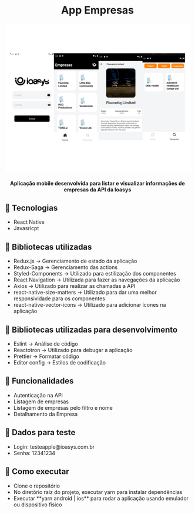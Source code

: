 <h1 align="center">
  App Empresas
</h1>

![N|Solid](src/assets/imagesApp.png)

<h4 align="center">Aplicação mobile desenvolvida para listar e visualizar informações de empresas da API da Ioasys</h4>

## 💬 Tecnologias
<ul>
  <li>React Native</li>
  <li>Javasricpt</li>
</ul>

## 💬 Bibliotecas utilizadas
<ul>
  <li>Redux.js -> Gerenciamento de estado da aplicação</li>
  <li>Redux-Saga -> Gerenciamento das actions </li>
  <li>Styled-Components -> Utilizado para estilização dos componentes </li>
  <li>React Navigation -> Utilizada para fazer as navegações da aplicação </li>
  <li>Axios -> Utilizado para realizar as chamadas a API </li>
  <li>react-native-size-matters -> Utilizado para dar uma melhor responsividade para os componentes </li>
  <li>react-native-vector-icons -> Utilizado para adicionar ícones na aplicação </li>
</ul>

## 💬 Bibliotecas utilizadas para desenvolvimento
<ul>
  <li>Eslint -> Análise de código </li>
  <li>Reactotron -> Utilizado para debugar a aplicação </li>
  <li>Prettier -> Formatar código </li>
  <li>Editor config -> Estilos de codificação </li>
</ul>

## 💬 Funcionalidades
<ul>
  <li>Autenticação na API</li>
  <li>Listagem de empresas</li>
  <li>Listagem de empresas pelo filtro e nome</li>
  <li>Detalhamento da Empresa</li>
</ul>

## 💬 Dados para teste
<ul>
  <li>Login: testeapple@ioasys.com.br</li>
  <li>Senha: 12341234</li>
</ul>

## 🚀 Como executar
<ul>
  <li> Clone o repositório </li>
  <li> No diretório raiz do projeto, executar yarn para instalar dependências </li>
  <li> Executar **yarn android | ios** para rodar a aplicação usando emulador ou dispositivo físico </li>
</ul>


